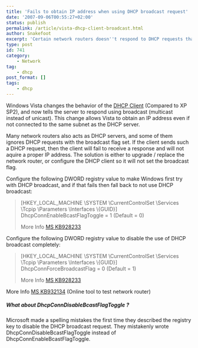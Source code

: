 ```yaml
---
title: 'Fails to obtain IP address when using DHCP broadcast request'
date: '2007-09-06T00:55:27+02:00'
status: publish
permalink: /article/vista-dhcp-client-broadcast.html
author: Snakefoot
excerpt: 'Certain network routers doesn''t respond to DHCP requests that requires broadcast reply.'
type: post
id: 741
category:
    - Network
tag:
    - dhcp
post_format: []
tags:
    - dhcp
---
```

Windows Vista changes the behavior of the [DHCP Client](/article/winnt-services-dhcp.html) (Compared to XP SP2), and now tells the server to respond using broadcast (multicast instead of unicast). This change allows Vista to obtain an IP address even if not connected to the same subnet as the DHCP server.  
  
 Many network routers also acts as DHCP servers, and some of them ignores DHCP requests with the broadcast flag set. If the client sends such a DHCP request, then the client will fail to receive a response and will not aquire a proper IP address. The solution is either to upgrade / replace the network router, or configure the DHCP client so it will not set the broadcast flag.  
  
 Configure the following DWORD registry value to make Windows first try with DHCP broadcast, and if that fails then fall back to not use DHCP broadcast:

 > \[HKEY\_LOCAL\_MACHINE \\SYSTEM \\CurrentControlSet \\Services \\Tcpip \\Parameters \\Interfaces \\{GUID}\]  
 >  DhcpConnEnableBcastFlagToggle = 1 (Default = 0)  
 >   
 >  More Info [MS KB928233](http://support.microsoft.com/kb/928233 "Windows Vista cannot obtain an IP address from certain routers or from certain non-Microsoft DHCP servers")

 Configure the following DWORD registry value to disable the use of DHCP broadcast completely:
 
 > \[HKEY\_LOCAL\_MACHINE \\SYSTEM \\CurrentControlSet \\Services \\Tcpip \\Parameters \\Interfaces \\{GUID}\]  
 >  DhcpConnForceBroadcastFlag = 0 (Default = 1)  
 >  
 > More Info [MS KB928233](http://support.microsoft.com/kb/928233 "Windows Vista cannot obtain an IP address from certain routers or from certain non-Microsoft DHCP servers")

 More Info [MS KB932134](http://support.microsoft.com/kb/932134 "An outdated network router may not function correctly when you use it together with new networking features in Windows Vista") (Online tool to test network router)
 
##### What about DhcpConnDisableBcastFlagToggle ?

 Microsoft made a spelling mistakes the first time they described the registry key to disable the DHCP broadcast request. They mistakenly wrote DhcpConnDisableBcastFlagToggle instead of DhcpConnEnableBcastFlagToggle.